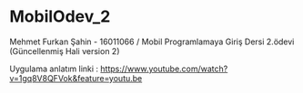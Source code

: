 # MobilOdev_2
Mehmet Furkan Şahin - 16011066 / Mobil Programlamaya Giriş Dersi 2.ödevi (Güncellenmiş Hali version 2)

Uygulama anlatım linki : https://www.youtube.com/watch?v=1gq8V8QFVok&feature=youtu.be

